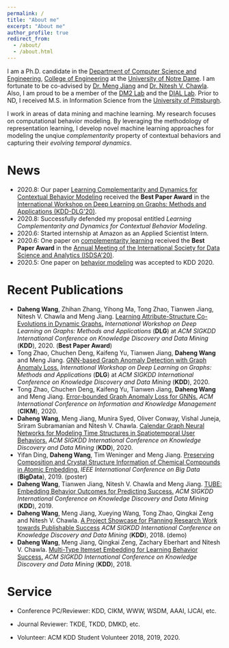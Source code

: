 ```yaml
---
permalink: /
title: "About me"
excerpt: "About me"
author_profile: true
redirect_from: 
  - /about/
  - /about.html
---
```


I am a Ph.D. candidate in the [Department of Computer Science and Engineering](https://cse.nd.edu/), [College of Engineering](https://engineering.nd.edu/) at the [University of Notre Dame](https://www.nd.edu/). I am fortunate to be co-advised by [Dr. Meng Jiang](http://www.meng-jiang.com/) and [Dr. Nitesh V. Chawla](https://niteshchawla.nd.edu/bio/). Also, I am proud to be a member of the [DM2 Lab](http://www.meng-jiang.com/lab.html) and the [DIAL Lab](https://www3.nd.edu/~dial/home/). Prior to ND, I received M.S. in Information Science from the [University of Pittsburgh](https://www.pitt.edu/).

I work in areas of data mining and machine learning. My research focuses on computational behavior modeling. By leveraging the methodology of representation learning, I develop novel machine learning approaches for modeling the unqiue _complementarity_ property of contextual behaviors and capturing their _evolving temporal dynamics_.

News
=====
* 2020.8: Our paper [Learning Complementarity and Dynamics for Contextual Behavior Modeling](http://www.meng-jiang.com/pubs/coevognns-dlg20/coevognns-dlg20-paper.pdf) received the **Best Paper Award** in the [International Workshop on Deep Learning on Graphs: Methods and Applications (KDD-DLG'20)](https://deep-learning-graphs.bitbucket.io/dlg-kdd20/).
* 2020.8: Successfully defended my proposal entitled _Learning Complementarity and Dynamics for Contextual Behavior Modeling_.
* 2020.6: Started internship at Amazon as an Applied Scientist Intern.
* 2020.6: One paper on [complementarity learning](http://www.meng-jiang.com/pubs/tube-kdd19/tube-kdd19-paper.pdf) received the **Best Paper Award** in the [Annual Meeting of the International Society for Data Science and Analytics (ISDSA'20)](https://meeting.isdsa.org/index.php/isdsa/2020).
* 2020.5: One paper on [behavior modeling](http://www.meng-jiang.com/pubs/calendargnn-kdd20/calendargnn-kdd20-paper.pdf) was accepted to KDD 2020.

Recent Publications
=====
* **Daheng Wang**, Zhihan Zhang, Yihong Ma, Tong Zhao, Tianwen Jiang, Nitesh V. Chawla and Meng Jiang. [Learning Attribute-Structure Co-Evolutions in Dynamic Graphs.](http://www.meng-jiang.com/pubs/coevognns-dlg20/coevognns-dlg20-paper.pdf) _International Workshop on Deep Learning on Graphs: Methods and Applications_ (**DLG**) at _ACM SIGKDD International Conference on Knowledge Discovery and Data Mining_ (**KDD**), 2020. (**Best Paper Award**)
* Tong Zhao, Chuchen Deng, Kaifeng Yu, Tianwen Jiang, **Daheng Wang** and Meng Jiang. [GNN-based Graph Anomaly Detection with Graph Anomaly Loss.](https://tzhao.io/files/papers/DLG20_GAL.pdf) _International Workshop on Deep Learning on Graphs: Methods and Applications_ (**DLG**) at _ACM SIGKDD International Conference on Knowledge Discovery and Data Mining_ (**KDD**), 2020.
* Tong Zhao, Chuchen Deng, Kaifeng Yu, Tianwen Jiang, **Daheng Wang** and Meng Jiang. [Error-bounded Graph Anomaly Loss for GNNs.](http://www.meng-jiang.com/pubs/gal-cikm20/gal-cikm20-paper.pdf) _ACM International Conference on Information and Knowledge Management_ (**CIKM**), 2020.
* **Daheng Wang**, Meng Jiang, Munira Syed, Oliver Conway, Vishal Juneja, Sriram Subramanian and Nitesh V. Chawla. [Calendar Graph Neural Networks for Modeling Time Structures in Spatiotemporal User Behaviors.](http://www.meng-jiang.com/pubs/calendargnn-kdd20/calendargnn-kdd20-paper.pdf) _ACM SIGKDD International Conference on Knowledge Discovery and Data Mining_ (**KDD**), 2020.
* Yifan Ding, **Daheng Wang**, Tim Weninger and Meng Jiang. [Preserving Composition and Crystal Structure Information of Chemical Compounds in Atomic Embedding.](http://www.meng-jiang.com/pubs/atomemb-bigdata19/atomemb-bigdata19-paper.pdf) _IEEE International Conference on Big Data_ (**BigData**), 2019. (poster)
* **Daheng Wang**, Tianwen Jiang, Nitesh V. Chawla and Meng Jiang. [TUBE: Embedding Behavior Outcomes for Predicting Success.](http://www.meng-jiang.com/pubs/tube-kdd19/tube-kdd19-paper.pdf) _ACM SIGKDD International Conference on Knowledge Discovery and Data Mining_ (**KDD**), 2019.
* **Daheng Wang**, Meng Jiang, Xueying Wang, Tong Zhao, Qingkai Zeng and Nitesh V. Chawla. [A Project Showcase for Planning Research Work towards Publishable Success](http://www.meng-jiang.com/pubs/planningresearch-kdd18/planningresearch-kdd18-paper.pdf) _ACM SIGKDD International Conference on Knowledge Discovery and Data Mining_ (**KDD**), 2018. (demo)
* **Daheng Wang**, Meng Jiang, Qingkai Zeng, Zachary Eberhart and Nitesh V. Chawla. [Multi-Type Itemset Embedding for Learning Behavior Success.](http://www.meng-jiang.com/pubs/learnsuc-kdd18/learnsuc-kdd18-paper.pdf) _ACM SIGKDD International Conference on Knowledge Discovery and Data Mining_ (**KDD**), 2018.

Service
=====
* Conference PC/Reviewer: KDD, CIKM, WWW, WSDM, AAAI, IJCAI, etc.

* Journal Reviewer: TKDE, TKDD, DMKD, etc.

* Volunteer: ACM KDD Student Volunteer 2018, 2019, 2020.

